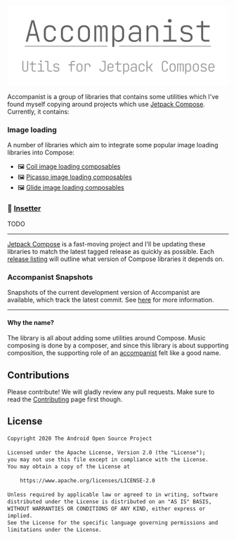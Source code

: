 ![Accompanist logo](images/social.png)

Accompanist is a group of libraries that contains some utilities which I've found myself copying around projects which use [Jetpack Compose][compose]. Currently, it contains:

### Image loading
A number of libraries which aim to integrate some popular image loading libraries into Compose:

 - 🖼️ [Coil image loading composables](./coil/)
 - 🖼️ [Picasso image loading composables](./picasso/)
 - 🖼️ [Glide image loading composables](./glide/)

### 📐 [Insetter](./insetter/)
TODO

---

[Jetpack Compose][compose] is a fast-moving project and I'll be updating these libraries to match the
latest tagged release as quickly as possible. Each [release listing](https://github.com/chrisbanes/accompanist/releases) will outline what version of Compose libraries it depends on.

### Accompanist Snapshots

Snapshots of the current development version of Accompanist are available, which track the latest commit. See [here](docs/using-snapshot-version.md) for more information. 

---

#### Why the name?

The library is all about adding some utilities around Compose. Music composing is done by a
composer, and since this library is about supporting composition, the supporting role of an [accompanist](https://en.wikipedia.org/wiki/Accompaniment) felt like a good name.

## Contributions

Please contribute! We will gladly review any pull requests.
Make sure to read the [Contributing](CONTRIBUTING.md) page first though.

## License

```
Copyright 2020 The Android Open Source Project
 
Licensed under the Apache License, Version 2.0 (the "License");
you may not use this file except in compliance with the License.
You may obtain a copy of the License at

    https://www.apache.org/licenses/LICENSE-2.0

Unless required by applicable law or agreed to in writing, software
distributed under the License is distributed on an "AS IS" BASIS,
WITHOUT WARRANTIES OR CONDITIONS OF ANY KIND, either express or implied.
See the License for the specific language governing permissions and
limitations under the License.
```

[compose]: https://developer.android.com/jetpack/compose
[snap]: https://oss.sonatype.org/content/repositories/snapshots/dev/chrisbanes/accompanist/
[mdc]: https://material.io/develop/android/
